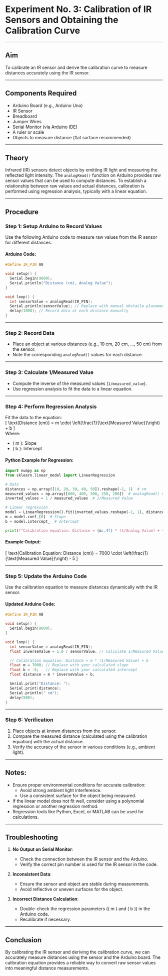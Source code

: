 
# Experiment No. 3: Calibration of IR Sensors and Obtaining the Calibration Curve

---

## Aim
To calibrate an IR sensor and derive the calibration curve to measure distances accurately using the IR sensor.

---

## Components Required
- Arduino Board (e.g., Arduino Uno)
- IR Sensor
- Breadboard
- Jumper Wires
- Serial Monitor (via Arduino IDE)
- A ruler or scale
- Objects to measure distance (flat surface recommended)

---

## Theory
Infrared (IR) sensors detect objects by emitting IR light and measuring the reflected light intensity. The `analogRead()` function on Arduino provides raw sensor values that can be used to compute distances. To establish a relationship between raw values and actual distances, calibration is performed using regression analysis, typically with a linear equation.

---

## Procedure

### **Step 1: Setup Arduino to Record Values**
Use the following Arduino code to measure raw values from the IR sensor for different distances.

#### Arduino Code:
```cpp
#define IR_PIN A0

void setup() {
  Serial.begin(9600);
  Serial.println("Distance (cm), Analog Value");
}

void loop() {
  int sensorValue = analogRead(IR_PIN);
  Serial.println(sensorValue); // Replace with manual obstacle placement
  delay(1000); // Record data at each distance manually
}
```

---

### **Step 2: Record Data**
- Place an object at various distances (e.g., 10 cm, 20 cm, ..., 50 cm) from the sensor.
- Note the corresponding `analogRead()` values for each distance.

---

### **Step 3: Calculate 1/Measured Value**
- Compute the inverse of the measured values (`1/measured_value`).
- Use regression analysis to fit the data to a linear equation.

---

### **Step 4: Perform Regression Analysis**
Fit the data to the equation:  
\[ \text{Distance (cm)} = m \cdot \left(\frac{1}{\text{Measured Value}}\right) + b \]  
Where:
- \( m \): Slope
- \( b \): Intercept

#### Python Example for Regression:
```python
import numpy as np
from sklearn.linear_model import LinearRegression

# Data
distances = np.array([10, 20, 30, 40, 50]).reshape(-1, 1)  # cm
measured_values = np.array([600, 400, 300, 250, 200])  # analogRead() values
inverted_values = 1 / measured_values  # 1/Measured Value

# Linear regression
model = LinearRegression().fit(inverted_values.reshape(-1, 1), distances)
m = model.coef_[0]  # Slope
b = model.intercept_  # Intercept

print(f"Calibration equation: Distance = {m:.4f} * (1/Analog Value) + {b:.4f}")
```

#### Example Output:
\[
\text{Calibration Equation: Distance (cm)} = 7000 \cdot \left(\frac{1}{\text{Measured Value}}\right) - 5
\]

---

### **Step 5: Update the Arduino Code**
Use the calibration equation to measure distances dynamically with the IR sensor.

#### Updated Arduino Code:
```cpp
#define IR_PIN A0

void setup() {
  Serial.begin(9600);
}

void loop() {
  int sensorValue = analogRead(IR_PIN);
  float inverseValue = 1.0 / sensorValue; // Calculate 1/Measured Value

  // Calibration equation: Distance = m * (1/Measured Value) + b
  float m = 7000; // Replace with your calculated slope
  float b = -5;   // Replace with your calculated intercept
  float distance = m * inverseValue + b;

  Serial.print("Distance: ");
  Serial.print(distance);
  Serial.println(" cm");
  delay(500);
}
```

---

### **Step 6: Verification**
1. Place objects at known distances from the sensor.
2. Compare the measured distance (calculated using the calibration equation) with the actual distance.
3. Verify the accuracy of the sensor in various conditions (e.g., ambient light).

---

## Notes:
- Ensure proper environmental conditions for accurate calibration:
  - Avoid strong ambient light interference.
  - Use a consistent surface for the object being measured.
- If the linear model does not fit well, consider using a polynomial regression or another regression method.
- Regression tools like Python, Excel, or MATLAB can be used for calculations.

---

## Troubleshooting
1. **No Output on Serial Monitor**:
   - Check the connection between the IR sensor and the Arduino.
   - Verify the correct pin number is used for the IR sensor in the code.
   
2. **Inconsistent Data**:
   - Ensure the sensor and object are stable during measurements.
   - Avoid reflective or uneven surfaces for the object.

3. **Incorrect Distance Calculation**:
   - Double-check the regression parameters (\( m \) and \( b \)) in the Arduino code.
   - Recalibrate if necessary.

---

## Conclusion
By calibrating the IR sensor and deriving the calibration curve, we can accurately measure distances using the sensor and the Arduino board. The calibration equation provides a reliable way to convert raw sensor values into meaningful distance measurements.